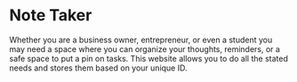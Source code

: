 # Note Taker
Whether you are a business owner, entrepreneur, or even a student you may need a space where you can organize your thoughts, reminders, or a safe space to put a pin on tasks. This website allows you to do all the stated needs and stores them based on your unique ID.
